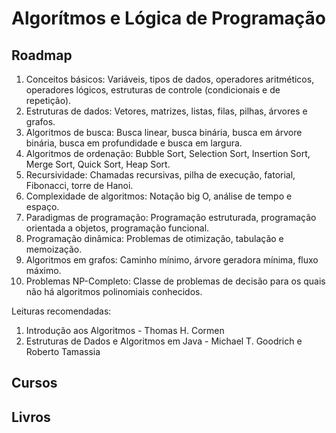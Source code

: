# Algorítmos e Lógica de Programação

## Roadmap

1. Conceitos básicos: Variáveis, tipos de dados, operadores aritméticos, operadores lógicos, estruturas de controle (condicionais e de repetição).
2. Estruturas de dados: Vetores, matrizes, listas, filas, pilhas, árvores e grafos.
3. Algoritmos de busca: Busca linear, busca binária, busca em árvore binária, busca em profundidade e busca em largura.
4. Algoritmos de ordenação: Bubble Sort, Selection Sort, Insertion Sort, Merge Sort, Quick Sort, Heap Sort.
5. Recursividade: Chamadas recursivas, pilha de execução, fatorial, Fibonacci, torre de Hanoi.
6. Complexidade de algoritmos: Notação big O, análise de tempo e espaço.
7. Paradigmas de programação: Programação estruturada, programação orientada a objetos, programação funcional.
8. Programação dinâmica: Problemas de otimização, tabulação e memoização.
9. Algoritmos em grafos: Caminho mínimo, árvore geradora mínima, fluxo máximo.
10. Problemas NP-Completo: Classe de problemas de decisão para os quais não há algoritmos polinomiais conhecidos.

Leituras recomendadas:

1. Introdução aos Algoritmos - Thomas H. Cormen
2. Estruturas de Dados e Algoritmos em Java - Michael T. Goodrich e Roberto Tamassia

## Cursos

## Livros